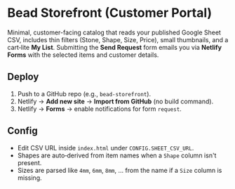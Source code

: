 
# Bead Storefront (Customer Portal)

Minimal, customer-facing catalog that reads your published Google Sheet CSV, includes thin filters (Stone, Shape, Size, Price), small thumbnails, and a cart‑lite **My List**. Submitting the **Send Request** form emails you via **Netlify Forms** with the selected items and customer details.

## Deploy
1. Push to a GitHub repo (e.g., `bead-storefront`).
2. Netlify → **Add new site** → **Import from GitHub** (no build command).
3. Netlify → **Forms** → enable notifications for form `request`.

## Config
- Edit CSV URL inside `index.html` under `CONFIG.SHEET_CSV_URL`.
- Shapes are auto‑derived from item names when a `Shape` column isn't present.
- Sizes are parsed like `4mm`, `6mm`, `8mm`, … from the name if a `Size` column is missing.
